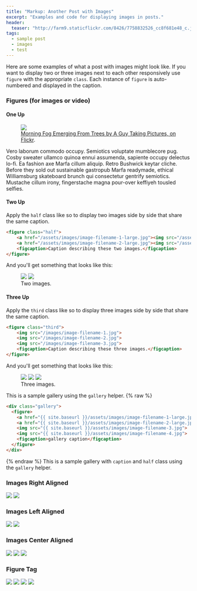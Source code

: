 ```yaml
---
title: "Markup: Another Post with Images"
excerpt: "Examples and code for displaying images in posts."
header:
  teaser: "http://farm9.staticflickr.com/8426/7758832526_cc8f681e48_c.jpg"
tags: 
  - sample post
  - images
  - test
---
```


Here are some examples of what a post with images might look like. If you want to display two or three images next to each other responsively use `figure` with the appropriate `class`. Each instance of `figure` is auto-numbered and displayed in the caption.

### Figures (for images or video)

#### One Up

<figure>
	<a href="http://farm9.staticflickr.com/8426/7758832526_cc8f681e48_b.jpg"><img src="http://farm9.staticflickr.com/8426/7758832526_cc8f681e48_c.jpg"></a>
	<figcaption><a href="http://www.flickr.com/photos/80901381@N04/7758832526/" title="Morning Fog Emerging From Trees by A Guy Taking Pictures, on Flickr">Morning Fog Emerging From Trees by A Guy Taking Pictures, on Flickr</a>.</figcaption>
</figure>

Vero laborum commodo occupy. Semiotics voluptate mumblecore pug. Cosby sweater ullamco quinoa ennui assumenda, sapiente occupy delectus lo-fi. Ea fashion axe Marfa cillum aliquip. Retro Bushwick keytar cliche. Before they sold out sustainable gastropub Marfa readymade, ethical Williamsburg skateboard brunch qui consectetur gentrify semiotics. Mustache cillum irony, fingerstache magna pour-over keffiyeh tousled selfies.

#### Two Up

Apply the `half` class like so to display two images side by side that share the same caption.

```html
<figure class="half">
    <a href="/assets/images/image-filename-1-large.jpg"><img src="/assets/images/image-filename-1.jpg"></a>
    <a href="/assets/images/image-filename-2-large.jpg"><img src="/assets/images/image-filename-2.jpg"></a>
    <figcaption>Caption describing these two images.</figcaption>
</figure>
```

And you'll get something that looks like this:

<figure class="half">
	<a href="http://placehold.it/1200x600.JPG"><img src="http://placehold.it/600x300.jpg"></a>
	<a href="http://placehold.it/1200x600.jpeg"><img src="http://placehold.it/600x300.jpg"></a>
	<figcaption>Two images.</figcaption>
</figure>

#### Three Up

Apply the `third` class like so to display three images side by side that share the same caption.

```html
<figure class="third">
	<img src="/images/image-filename-1.jpg">
	<img src="/images/image-filename-2.jpg">
	<img src="/images/image-filename-3.jpg">
	<figcaption>Caption describing these three images.</figcaption>
</figure>
```

And you'll get something that looks like this:

<figure class="third">
	<img src="http://placehold.it/600x300.jpg">
	<img src="http://placehold.it/600x300.jpg">
	<img src="http://placehold.it/600x300.jpg">
	<figcaption>Three images.</figcaption>
</figure>

This is a sample gallery using the `gallery` helper.
{% raw %}
```html
<div class="gallery">
  <figure>
    <a href="{{ site.baseurl }}/assets/images/image-filename-1-large.jpg"><img src="{{ site.baseurl }}/assets/images/image-filename-1.jpg"></a>
    <a href="{{ site.baseurl }}/assets/images/image-filename-2-large.jpg"><img src="{{ site.baseurl }}/assets/images/image-filename-2.jpg"></a>
    <img src="{{ site.baseurl }}/assets/images/image-filename-3.jpg">
    <img src="{{ site.baseurl }}/assets/images/image-filename-4.jpg">
    <figcaption>gallery caption</figcaption>
  </figure>
</div>
```
{% endraw %}
This is a sample gallery with `caption` and `half` class using the `gallery` helper.

### Images Right Aligned

<a href="{{ site.baseurl }}/assets/images/image-filename-1-large.jpg"><img src="{{ site.baseurl }}/assets/images/image-filename-1.jpg"></a>
<a href="{{ site.baseurl }}/assets/images/image-filename-2-large.jpg"><img src="{{ site.baseurl }}/assets/images/image-filename-2.jpg"></a>

### Images Left Aligned

<a href="{{ site.baseurl }}/assets/images/image-filename-1-large.jpg"><img src="{{ site.baseurl }}/assets/images/image-filename-1.jpg"></a>
<a href="{{ site.baseurl }}/assets/images/image-filename-2-large.jpg"><img src="{{ site.baseurl }}/assets/images/image-filename-2.jpg"></a>

### Images Center Aligned

<img src="{{ site.baseurl }}/images/image-filename-1.jpg">
<img src="{{ site.baseurl }}/images/image-filename-2.jpg">
<img src="{{ site.baseurl }}/images/image-filename-3.jpg">

### Figure Tag

<a href="{{ site.baseurl }}/assets/images/image-filename-1-large.jpg"><img src="{{ site.baseurl }}/assets/images/image-filename-1.jpg"></a>
<a href="{{ site.baseurl }}/assets/images/image-filename-2-large.jpg"><img src="{{ site.baseurl }}/assets/images/image-filename-2.jpg"></a>
<img src="{{ site.baseurl }}/assets/images/image-filename-3.jpg">
<img src="{{ site.baseurl }}/assets/images/image-filename-4.jpg">
